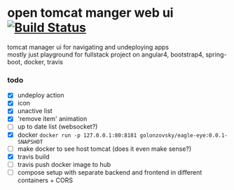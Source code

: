 # open tomcat manger web ui [![Build Status](https://travis-ci.org/golonzovsky/eagle-eye.svg?branch=master)](https://travis-ci.org/golonzovsky/eagle-eye)
tomcat manager ui for navigating and undeploying apps      
mostly just playground for fullstack project on angular4, bootstrap4, spring-boot, docker, travis

### todo 
- [x] undeploy action
- [x] icon
- [x] unactive list
- [x] 'remove item' animation
- [ ] up to date list (websocket?)
- [x] docker `docker run -p 127.0.0.1:80:8181 golonzovsky/eagle-eye:0.0.1-SNAPSHOT`
- [ ] make docker to see host tomcat (does it even make sense?)
- [x] travis build
- [ ] travis push docker image to hub
- [ ] compose setup with separate backend and frontend in different containers + CORS 